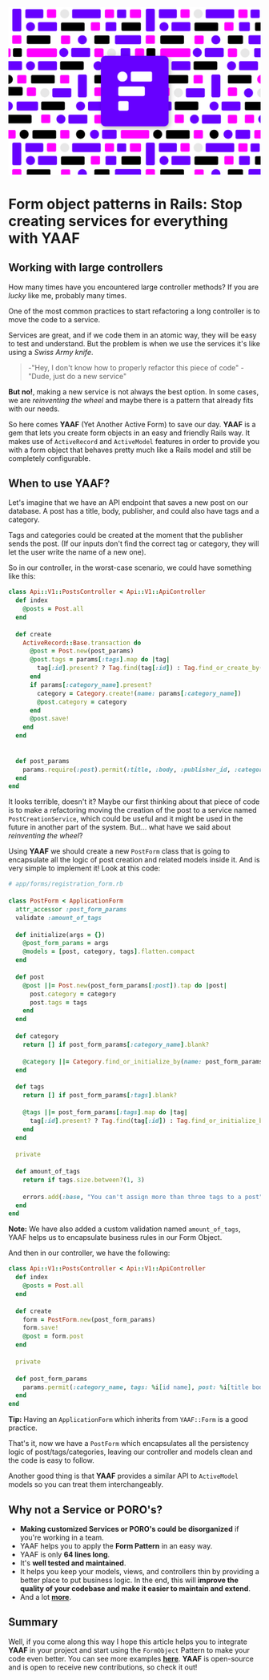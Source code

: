 [![YAAF](images/Yaaf-Blog-cover.png)](https://github.com/rootstrap/yaaf)

# Form object patterns in Rails: Stop creating services for everything with YAAF

## Working with large controllers

How many times have you encountered large controller methods? If you are _lucky_ like me, probably many times.

One of the most common practices to start refactoring a long controller is to move the code to a service.

Services are great, and if we code them in an atomic way, they will be easy to test and understand. But the problem is when we use the services it's like using a _Swiss Army knife_.

>-"Hey, I don't know how to properly refactor this piece of code"
>-"Dude, just do a new service"

**But no!**, making a new service is not always the best option. In some cases, we are _reinventing the wheel_ and maybe there is a pattern that already fits with our needs.

So here comes **YAAF** (Yet Another Active Form) to save our day. **YAAF** is a gem that lets you create form objects in an easy and friendly Rails way. It makes use of `ActiveRecord` and `ActiveModel` features in order to provide you with a form object that behaves pretty much like a Rails model and still be completely configurable.

## When to use YAAF?

Let's imagine that we have an API endpoint that saves a new post on our database. A post has a title, body, publisher, and could also have tags and a category.

Tags and categories could be created at the moment that the publisher sends the post. (If our inputs don't find the correct tag or category, they will let the user write the name of a new one).

So in our controller, in the worst-case scenario, we could have something like this:

```ruby
class Api::V1::PostsController < Api::V1::ApiController
  def index
    @posts = Post.all
  end

  def create
    ActiveRecord::Base.transaction do
      @post = Post.new(post_params)
      @post.tags = params[:tags].map do |tag|
        tag[:id].present? ? Tag.find(tag[:id]) : Tag.find_or_create_by(name: tag[:name])
      end
      if params[:category_name].present?
        category = Category.create!(name: params[:category_name])
        @post.category = category
      end
      @post.save!
    end
  end


  def post_params
    params.require(:post).permit(:title, :body, :publisher_id, :category_id)
  end
end
```

It looks terrible, doesn't it? Maybe our first thinking about that piece of code is to make a refactoring moving the creation of the post to a service named `PostCreationService`, which could be useful and it might be used in the future in another part of the system. But... what have we said about _reinventing the wheel_?

Using **YAAF** we should create a new `PostForm` class that is going to encapsulate all the logic of post creation and related models inside it. And is very simple to implement it! Look at this code:

```ruby
# app/forms/registration_form.rb

class PostForm < ApplicationForm
  attr_accessor :post_form_params
  validate :amount_of_tags

  def initialize(args = {})
    @post_form_params = args
    @models = [post, category, tags].flatten.compact
  end

  def post
    @post ||= Post.new(post_form_params[:post]).tap do |post|
      post.category = category
      post.tags = tags
    end
  end

  def category
    return [] if post_form_params[:category_name].blank?

    @category ||= Category.find_or_initialize_by(name: post_form_params[:category_name])
  end

  def tags
    return [] if post_form_params[:tags].blank?

    @tags ||= post_form_params[:tags].map do |tag|
      tag[:id].present? ? Tag.find(tag[:id]) : Tag.find_or_initialize_by(name: tag[:name])
    end
  end

  private

  def amount_of_tags
    return if tags.size.between?(1, 3)

    errors.add(:base, "You can't assign more than three tags to a post")
  end
end
```

**Note:** We have also added a custom validation named `amount_of_tags`, YAAF helps us to encapsulate business rules in our Form Object.

And then in our controller, we have the following:

```ruby
class Api::V1::PostsController < Api::V1::ApiController
  def index
    @posts = Post.all
  end

  def create
    form = PostForm.new(post_form_params)
    form.save!
    @post = form.post
  end

  private

  def post_form_params
    params.permit(:category_name, tags: %i[id name], post: %i[title body publisher_id category_id])
  end
end
```

**Tip:** Having an `ApplicationForm` which inherits from `YAAF::Form` is a good practice.

That's it, now we have a `PostForm` which encapsulates all the persistency logic of post/tags/categories, leaving our controller and models clean and the code is easy to follow.

Another good thing is that **YAAF** provides a similar API to `ActiveModel` models so you can treat them interchangeably.

## Why not a Service or PORO's?

- **Making customized Services or PORO's could be disorganized** if you're working in a team.
- YAAF helps you to apply the **Form Pattern** in an easy way.
- YAAF is only **64 lines long**.
- It's **well tested and maintained**.
- It helps you keep your models, views, and controllers thin by providing a better place to put business logic. In the end, this will **improve the quality of your codebase and make it easier to maintain and extend**.
- And a lot **[more](https://github.com/rootstrap/yaaf)**.

## Summary

Well, if you come along this way I hope this article helps you to integrate **YAAF** in your project and start using the `FormObject` Pattern to make your code even better. You can see more examples **[here](https://github.com/rootstrap/yaaf)**. **YAAF** is open-source and is open to receive new contributions, so check it out!
